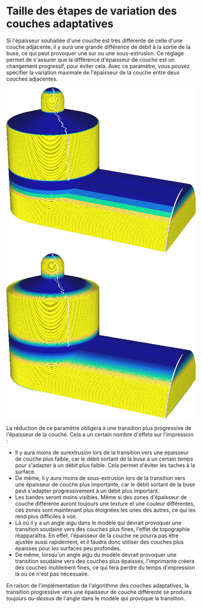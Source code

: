 Taille des étapes de variation des couches adaptatives
===

Si l'épaisseur souhaitée d'une couche est très différente de celle d'une couche adjacente, il y aura une grande différence de débit à la sortie de la buse, ce qui peut provoquer une sur ou une sous-extrusion. Ce réglage permet de s'assurer que la différence d'épaisseur de couche est un changement progressif, pour éviter cela. Avec ce paramètre, vous pouvez spécifier la variation maximale de l'épaisseur de la couche entre deux couches adjacentes.

![Une grande taille de pas permet des changements très soudains dans l'épaisseur de la couche](../../../articles/images/adaptive_layer_height_variation_step_0_05.png)
![Une petite taille de pas nécessite des changements d'épaisseur de couche pour être plus lisse](../../../articles/images/adaptive_layer_height_enabled.png)

La réduction de ce paramètre obligera à une transition plus progressive de l'épaisseur de la couche. Cela a un certain nombre d'effets sur l'impression :
* Il y aura moins de surextrusion lors de la transition vers une épaisseur de couche plus faible, car le débit sortant de la buse a un certain temps pour s'adapter à un débit plus faible. Cela permet d'éviter les taches à la surface.
* De même, il y aura moins de sous-extrusion lors de la transition vers une épaisseur de couche plus importante, car le débit sortant de la buse peut s'adapter progressivement à un débit plus important.
* Les bandes seront moins visibles. Même si des zones d'épaisseur de couche différente auront toujours une texture et une couleur différentes, ces zones sont maintenant plus éloignées les unes des autres, ce qui les rend plus difficiles à voir.
* Là où il y a un angle aigu dans le modèle qui devrait provoquer une transition soudaine vers des couches plus fines, l'effet de topographie réapparaîtra. En effet, l'épaisseur de la couche ne pourra pas être ajustée aussi rapidement, et il faudra donc utiliser des couches plus épaisses pour les surfaces peu profondes.
* De même, lorsqu'un angle aigu du modèle devrait provoquer une transition soudaine vers des couches plus épaisses, l'imprimante créera des couches inutilement fines, ce qui fera perdre du temps d'impression là où ce n'est pas nécessaire.

En raison de l'implémentation de l'algorithme des couches adaptatives, la transition progressive vers une épaisseur de couche différente se produira toujours *au-dessus* de l'angle dans le modèle qui provoque la transition.


